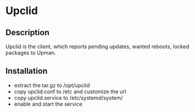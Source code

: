 # Upclid

## Description

Upclid is the client, which reports pending updates, wanted reboots, locked packages to Upman.

## Installation

 - extract the tar.gz to /opt/upclid
 - copy upclid.conf to /etc and customize the url
 - copy upclid.service to /etc/systemd/system/
 - enable and start the service
